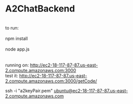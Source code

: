 ﻿# A2ChatBackend
<br> to run: </br> 
<br> npm install </br> 
<br> node app.js </br>  
<br> running on: http://ec2-18-117-87-87.us-east-2.compute.amazonaws.com:3000 </br> 
test it: http://ec2-18-117-87-87.us-east-2.compute.amazonaws.com:3000/getCode/

ssh -i "a2keyPair.pem" ubuntu@ec2-18-117-87-87.us-east-2.compute.amazonaws.com
